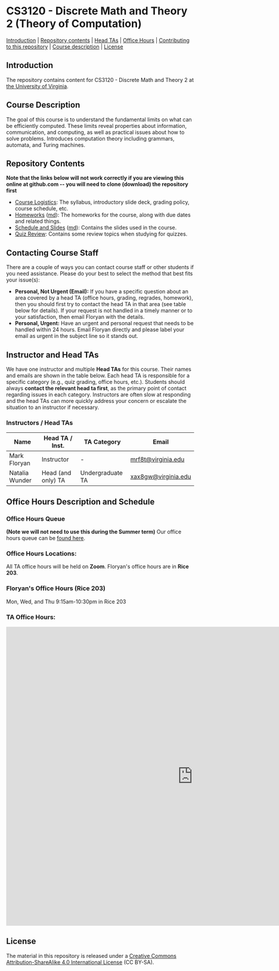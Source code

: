 CS3120 - Discrete Math and Theory 2 (Theory of Computation)
===============================

[Introduction](#introduction) | [Repository contents](#contents) | [Head TAs](#headtas) | [Office Hours](#officehours) | [Contributing to this repository](#contributing) | [Course description](#description) | [License](#license)

<a name="introduction"></a>Introduction
---------------------------------------

The repository contains content for CS3120 - Discrete Math and Theory 2 at [the University of Virginia](https://virginia.edu).

<a name="description"></a>Course Description
--------------------------------------------

The goal of this course is to understand the fundamental limits on what can be efficiently computed. These limits reveal properties about information, communication, and computing, as well as practical issues about how to solve problems. Introduces computation theory including grammars, automata, and Turing machines.


<a name="contents"></a>Repository Contents
------------------------------------------

**Note that the links below will not work correctly if you are viewing
this online at github.com -- you will need to clone (download) the
repository first**

- [Course Logistics](courselogistics/index.html): The syllabus, introductory slide deck, grading policy, course schedule, etc.
- [Homeworks](homeworks/index.html) ([md](homeworks/index.md)): The homeworks for the course, along with due dates and related things.
- [Schedule and Slides](slides/index.html) ([md](slides/index.md)): Contains the slides used in the course.
- [Quiz Review](quiz/quiz_review.html): Contains some review topics when studying for quizzes. 


<a name="headtas"></a>Contacting Course Staff
------------------------------------------

There are a couple of ways you can contact course staff or other students if you need assistance. Please do your best to select the method that best fits your issue(s):

- **Personal, Not Urgent (Email):** If you have a specific question about an area covered by a head TA (office hours, grading, regrades, homework), then you should first try to contact the head TA in that area (see table below for details). If your request is not handled in a timely manner or to your satisfaction, then email Floryan with the details.
- **Personal, Urgent:** Have an urgent and personal request that needs to be handled within 24 hours. Email Floryan directly and please label your email as urgent in the subject line so it stands out. 

<a name="headtas"></a>Instructor and Head TAs
------------------------------------------

We have one instructor and multiple **Head TAs** for this course. Their names and emails are shown in the table below. Each head TA is responsible for a specific category (e.g., quiz grading, office hours, etc.). Students should always **contact the relevant head ta first**, as the primary point of contact regarding issues in each category. Instructors are often slow at responding and the head TAs can more quickly address your concern or escalate the situation to an instructor if necessary.

### Instructors / Head TAs

| Name | Head TA / Inst. | TA Category | Email |
|-|-|-|-|
| Mark Floryan | Instructor | - | [mrf8t@virginia.edu](mailto:mrf8t@virginia.edu) |
| Natalia Wunder | Head (and only) TA | Undergraduate TA | [xax8gw@virginia.edu](mailto:xax8gw@virginia.edu) |


<a name="officehours"></a>Office Hours Description and Schedule
------------------------------------------


### Office Hours Queue

**(Note we will not need to use this during the Summer term)**
Our office hours queue can be [found here](https://kytos02.cs.virginia.edu/asci).

### Office Hours Locations:

All TA office hours will be held on **Zoom**. Floryan's office hours are in **Rice 203**.

### Floryan's Office Hours (Rice 203)

Mon, Wed, and Thu 9:15am-10:30pm in Rice 203

### TA Office Hours:

<iframe src="https://docs.google.com/spreadsheets/d/e/2PACX-1vTkHWlhg3Wk4XKrndrY51-hVnkSQDaCf0NG0eJ3RAiUl6KBvCJyZvON6qzraPRolorvU6EMfZQXO9GM/pubhtml?gid=0&amp;single=true&amp;widget=true&amp;headers=false" style="border: 0" width="1000" height="800" frameborder="0" scrolling="no"></iframe>






<a name="license"></a>License
-----------------------------

The material in this repository is released under a [Creative Commons Attribution-ShareAlike 4.0 International License](http://creativecommons.org/licenses/by-sa/4.0/) (CC BY-SA).

